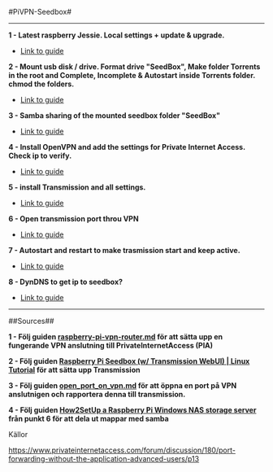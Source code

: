 #PiVPN-Seedbox#

---

**1 - Latest raspberry Jessie. Local settings + update & upgrade.**
   * [Link to guide]()

**2 - Mount usb disk / drive. Format drive "SeedBox", Make folder Torrents in the root and Complete, Incomplete & Autostart inside Torrents folder. chmod the folders.**
   * [Link to guide]()

**3 - Samba sharing of the mounted seedbox folder "SeedBox"**
   * [Link to guide]()

**4 - Install OpenVPN and add the settings for Private Internet Access. Check ip to verify.**
   * [Link to guide]()

**5 - install Transmission and all settings.**
   * [Link to guide]()

**6 - Open transmission port throu VPN**
   * [Link to guide]()

**7 - Autostart and restart to make trasmission start and keep active.**
   * [Link to guide]()

**8 - DynDNS to get ip to seedbox?**
   * [Link to guide]()

---

##Sources##

**1 - Följ guiden [raspberry-pi-vpn-router.md](https://github.com/mcfrojd/PiVPN-Seedbox/blob/master/raspberry-pi-vpn-router.md) för att sätta upp en fungerande VPN anslutning till PrivateInternetAccess (PIA)**

**2 - Följ guiden [Raspberry Pi Seedbox (w/ Transmission WebUI) | Linux Tutorial](https://www.youtube.com/watch?v=flhGmgbAqZA&t=346s) för att sätta upp Transmission**

**3 - Följ guiden [open_port_on_vpn.md](https://github.com/mcfrojd/PiVPN-Seedbox/blob/master/open_port_on_vpn) för att öppna en port på VPN anslutnigen och rapportera denna till transmission.**

**4 - Följ guiden [How2SetUp a Raspberry Pi Windows NAS storage server](http://www.simonthepiman.com/how_to_setup_windows_file_server.php) från punkt 6 för att dela ut mappar med samba**

Källor

https://www.privateinternetaccess.com/forum/discussion/180/port-forwarding-without-the-application-advanced-users/p13

